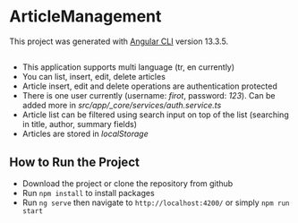 # ArticleManagement

This project was generated with [Angular CLI](https://github.com/angular/angular-cli) version 13.3.5.

##

- This application supports multi language (tr, en currently)
- You can list, insert, edit, delete articles
- Article insert, edit and delete operations are authentication protected
- There is one user currently (username: *firot*, password: *123*). Can be added more in *src/app/_core/services/auth.service.ts*
- Article list can be filtered using search input on top of the list (searching in title, author, summary fields)
- Articles are stored in *localStorage*

## How to Run the Project
- Download the project or clone the repository from github
- Run `npm install` to install packages
- Run `ng serve` then navigate to `http://localhost:4200/` or simply `npm run start`
